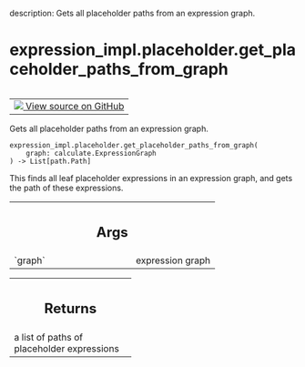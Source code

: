 description: Gets all placeholder paths from an expression graph.

<div itemscope itemtype="http://developers.google.com/ReferenceObject">
<meta itemprop="name" content="expression_impl.placeholder.get_placeholder_paths_from_graph" />
<meta itemprop="path" content="Stable" />
</div>

# expression_impl.placeholder.get_placeholder_paths_from_graph

<!-- Insert buttons and diff -->

<table class="tfo-notebook-buttons tfo-api nocontent" align="left">
<td>
  <a target="_blank" href="https://github.com/google/struct2tensor/blob/master/struct2tensor/expression_impl/placeholder.py#L68-L86">
    <img src="https://www.tensorflow.org/images/GitHub-Mark-32px.png" />
    View source on GitHub
  </a>
</td>
</table>



Gets all placeholder paths from an expression graph.

<pre class="devsite-click-to-copy prettyprint lang-py tfo-signature-link">
<code>expression_impl.placeholder.get_placeholder_paths_from_graph(
    graph: calculate.ExpressionGraph
) -> List[path.Path]
</code></pre>



<!-- Placeholder for "Used in" -->

This finds all leaf placeholder expressions in an expression graph, and gets
the path of these expressions.

<!-- Tabular view -->
 <table class="responsive fixed orange">
<colgroup><col width="214px"><col></colgroup>
<tr><th colspan="2"><h2 class="add-link">Args</h2></th></tr>

<tr>
<td>
`graph`
</td>
<td>
expression graph
</td>
</tr>
</table>



<!-- Tabular view -->
 <table class="responsive fixed orange">
<colgroup><col width="214px"><col></colgroup>
<tr><th colspan="2"><h2 class="add-link">Returns</h2></th></tr>
<tr class="alt">
<td colspan="2">
a list of paths of placeholder expressions
</td>
</tr>

</table>
